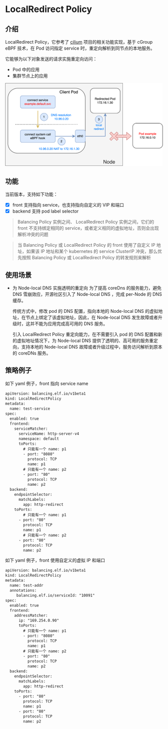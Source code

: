 # LocalRedirect Policy

## 介绍

LocalRedirect Policy，它参考了 [cilium](https://github.com/cilium/cilium) 项目的相关功能实现，基于 cGroup eBPF 技术，在 Pod 访问指定 service 时，重定向解析到同节点的本地服务。

它能够为以下对象发送的请求实施重定向访问：
* Pod 中的应用
* 集群节点上的应用

![redirect](../images/localRedirect.png)

## 功能

当前版本，支持如下功能：

* [x] front 支持指向 service，也支持指向自定义的 VIP 和端口
* [x] backend 支持 pod label selector

> Balancing Policy 实例之间、 LocalRedirect Policy 实例之间，它们的 front 不支持绑定相同的 service，或者定义相同的虚拟地址，否则会出现解析冲突的问题

> 当 Balancing Policy 或  LocalRedirect Policy 的 front 使用了自定义 IP 地址，如果该 IP 地址和某个 kubernetes 的 service ClusterIP 冲突，那么优先按照 Balancing Policy 或  LocalRedirect Policy 的转发规则来解析

## 使用场景

* 为 Node-local DNS 实施透明的重定向
  为了提高 coreDns 的服务能力，避免 DNS 雪崩效应，开源社区引入了 Node-local DNS ，完成 per-Node 的 DNS 缓存。

  传统方式中，修改 pod 的 DNS 配置，指向本地的 Node-local DNS 的虚拟地址，在节点上绑定了该虚拟地址，因此，在 Node-local DNS 发生故障或者升级时，这并不能为应用完成高可用的 DNS 服务。

  引入 LocalRedirect Policy 重定向能力，在不需要引入 pod 的 DNS 配置和新的虚拟地址情况下，为 Node-local DNS 提供了透明的、高可用的服务重定向，支持本地的  Node-local DNS 故障或者升级过程中，服务访问解析到原本的 coreDNs 服务。

## 策略例子

如下 yaml 例子，front 指向 service name

```shell
apiVersion: balancing.elf.io/v1beta1
kind: LocalRedirectPolicy
metadata:
  name: test-service
spec:
  enabled: true
  frontend:
    serviceMatcher:
      serviceName: http-server-v4
      namespace: default
      toPorts:
        # 只能有一个 name: p1
        - port: "8080"
          protocol: TCP
          name: p1
        # 只能有一个 name: p2
        - port: "80"
          protocol: TCP
          name: p2
  backend:
    endpointSelector:
      matchLabels:
        app: http-redirect
    toPorts:
        # 只能有一个 name: p1
      - port: "80"
        protocol: TCP
        name: p1
        # 只能有一个 name: p2
      - port: "80"
        protocol: TCP
        name: p2
```

如下 yaml 例子，front 使用自定义的虚拟 IP 和端口

```shell
apiVersion: balancing.elf.io/v1beta1
kind: LocalRedirectPolicy
metadata:
  name: test-addr
  annotations:
     balancing.elf.io/serviceId: "10091"
spec:
  enabled: true
  frontend:
    addressMatcher:
      ip: "169.254.0.90"
      toPorts:
        # 只能有一个 name: p1
        - port: "8080"
          protocol: TCP
          name: p1
        # 只能有一个 name: p2
        - port: "80"
          protocol: TCP
          name: p2
  backend:
    endpointSelector:
      matchLabels:
        app: http-redirect
    toPorts:
      - port: "80"
        protocol: TCP
        name: p1
      - port: "80"
        protocol: TCP
        name: p2
```

